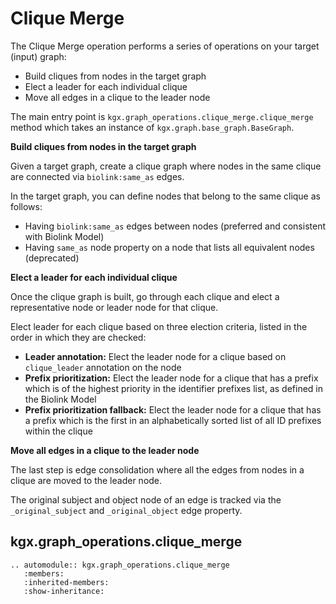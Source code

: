 # Clique Merge


The Clique Merge operation performs a series of operations on your target (input) graph:
- Build cliques from nodes in the target graph
- Elect a leader for each individual clique
- Move all edges in a clique to the leader node
 
The main entry point is `kgx.graph_operations.clique_merge.clique_merge` method which
takes an instance of `kgx.graph.base_graph.BaseGraph`.


**Build cliques from nodes in the target graph**

Given a target graph, create a clique graph where nodes in the same clique are connected via
`biolink:same_as` edges.

In the target graph, you can define nodes that belong to the same clique as follows:
- Having `biolink:same_as` edges between nodes (preferred and consistent with Biolink Model)
- Having `same_as` node property on a node that lists all equivalent nodes (deprecated)


**Elect a leader for each individual clique**

Once the clique graph is built, go through each clique and elect a representative node or
leader node for that clique. 

Elect leader for each clique based on three election criteria, listed in the order 
in which they are checked:
- **Leader annotation:** Elect the leader node for a clique based on `clique_leader` 
    annotation on the node
- **Prefix prioritization:** Elect the leader node for a clique that has a prefix which is 
    of the highest priority in the identifier prefixes list, as defined in the Biolink Model
- **Prefix prioritization fallback:** Elect the leader node for a clique that has a prefix 
    which is the first in an alphabetically sorted list of all ID prefixes within the clique



**Move all edges in a clique to the leader node**

The last step is edge consolidation where all the edges from nodes in a clique are moved
to the leader node. 

The original subject and object node of an edge is tracked via the  `_original_subject` and 
`_original_object` edge property.


## kgx.graph_operations.clique_merge

```eval_rst
.. automodule:: kgx.graph_operations.clique_merge
   :members:
   :inherited-members:
   :show-inheritance:
```
